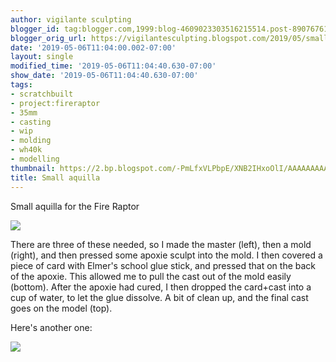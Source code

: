 ```yaml
---
author: vigilante sculpting
blogger_id: tag:blogger.com,1999:blog-4609023303516215514.post-8907676154953004505
blogger_orig_url: https://vigilantesculpting.blogspot.com/2019/05/small-aquilla.html
date: '2019-05-06T11:04:00.002-07:00'
layout: single
modified_time: '2019-05-06T11:04:40.630-07:00'
show_date: '2019-05-06T11:04:40.630-07:00'
tags:
- scratchbuilt
- project:fireraptor
- 35mm
- casting
- wip
- molding
- wh40k
- modelling
thumbnail: https://2.bp.blogspot.com/-PmLfxVLPbpE/XNB2IHxoOlI/AAAAAAAAATQ/FtXh54xveL8E-tFYhKDlE2miHonrf-zoACLcBGAs/s320-c/IMG_6337.JPG
title: Small aquilla
---
```

Small aquilla for the Fire Raptor  
  

![](https://2.bp.blogspot.com/-PmLfxVLPbpE/XNB2IHxoOlI/AAAAAAAAATQ/FtXh54xveL8E-tFYhKDlE2miHonrf-zoACLcBGAs/s1600/IMG_6337.JPG)

  
  
  
  
  
There are three of these needed, so I made the master (left), then a
mold (right), and then pressed some apoxie sculpt into the mold. I then
covered a piece of card with Elmer's school glue stick, and pressed that
on the back of the apoxie. This allowed me to pull the cast out of the
mold easily (bottom). After the apoxie had cured, I then dropped the
card+cast into a cup of water, to let the glue dissolve. A bit of clean
up, and the final cast goes on the model (top).  
  
Here's another one:  
  

![](https://3.bp.blogspot.com/-l17Mz9VUvNQ/XNB3Feas1WI/AAAAAAAAATY/UE4kLm_tw34GvRfzfrxp9uV3ngyihheFwCLcBGAs/s1600/IMG_6338.JPG)

  

